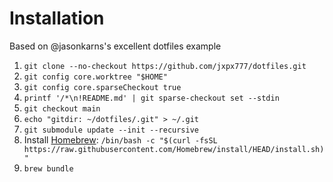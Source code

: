 # Installation
Based on @jasonkarns's excellent dotfiles example

1. `git clone --no-checkout https://github.com/jxpx777/dotfiles.git`
2. `git config core.worktree "$HOME"`
3. `git config core.sparseCheckout true`
4. `printf '/*\n!README.md' | git sparse-checkout set --stdin`
5. `git checkout main`
6. `echo "gitdir: ~/dotfiles/.git" > ~/.git`
7. `git submodule update --init --recursive`
8. Install [Homebrew][]: `/bin/bash -c "$(curl -fsSL https://raw.githubusercontent.com/Homebrew/install/HEAD/install.sh)"`
9. `brew bundle`


[Homebrew]: https://brew.sh
